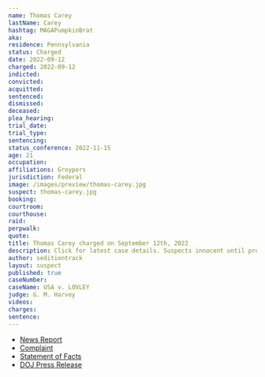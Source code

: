 ```yaml
---
name: Thomas Carey
lastName: Carey
hashtag: MAGAPumpkinBrat
aka:
residence: Pennsylvania
status: Charged
date: 2022-09-12
charged: 2022-09-12
indicted:
convicted:
acquitted:
sentenced:
dismissed:
deceased:
plea_hearing:
trial_date:
trial_type:
sentencing:
status_conference: 2022-11-15
age: 21
occupation:
affiliations: Groypers
jurisdiction: Federal
image: /images/preview/thomas-carey.jpg
suspect: thomas-carey.jpg
booking:
courtroom:
courthouse:
raid:
perpwalk:
quote:
title: Thomas Carey charged on September 12th, 2022
description: Click for latest case details. Suspects innocent until proven guilty.
author: seditiontrack
layout: suspect
published: true
caseNumber:
caseName: USA v. LOVLEY
judge: G. M. Harvey
videos:
charges:
sentence:
---
```

- [News Report](https://www.nbcnews.com/politics/justice-department/members-far-right-group-america-first-charged-connection-jan-6-riot-rcna48664)
- [Complaint](https://www.justice.gov/usao-dc/case-multi-defendant/file/1536781/download)
- [Statement of Facts](https://www.justice.gov/usao-dc/case-multi-defendant/file/1536786/download)
- [DOJ Press Release](https://www.justice.gov/usao-dc/pr/virginia-man-arrested-felony-and-misdemeanor-charges-actions-during-jan-6-capitol-breach)

